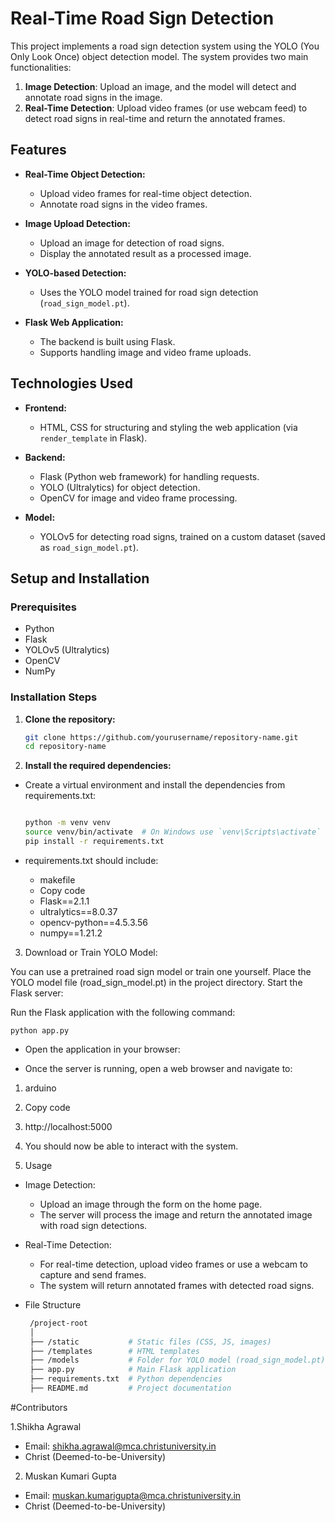 # Real-Time Road Sign Detection

This project implements a road sign detection system using the YOLO (You Only Look Once) object detection model. The system provides two main functionalities:

1. **Image Detection**: Upload an image, and the model will detect and annotate road signs in the image.
2. **Real-Time Detection**: Upload video frames (or use webcam feed) to detect road signs in real-time and return the annotated frames.

## Features

- **Real-Time Object Detection:**
  - Upload video frames for real-time object detection.
  - Annotate road signs in the video frames.

- **Image Upload Detection:**
  - Upload an image for detection of road signs.
  - Display the annotated result as a processed image.

- **YOLO-based Detection:**
  - Uses the YOLO model trained for road sign detection (`road_sign_model.pt`).

- **Flask Web Application:**
  - The backend is built using Flask.
  - Supports handling image and video frame uploads.

## Technologies Used

- **Frontend:**
  - HTML, CSS for structuring and styling the web application (via `render_template` in Flask).
  
- **Backend:**
  - Flask (Python web framework) for handling requests.
  - YOLO (Ultralytics) for object detection.
  - OpenCV for image and video frame processing.
  
- **Model:**
  - YOLOv5 for detecting road signs, trained on a custom dataset (saved as `road_sign_model.pt`).

## Setup and Installation

### Prerequisites

- Python 
- Flask
- YOLOv5 (Ultralytics)
- OpenCV
- NumPy

### Installation Steps

1. **Clone the repository:**

   ```bash
   git clone https://github.com/yourusername/repository-name.git
   cd repository-name


2. **Install the required dependencies:**

- Create a virtual environment and install the dependencies from requirements.txt:

    ```bash
    
    python -m venv venv
    source venv/bin/activate  # On Windows use `venv\Scripts\activate`
    pip install -r requirements.txt

- requirements.txt should include:

    - makefile
    - Copy code
    - Flask==2.1.1
    - ultralytics==8.0.37
    - opencv-python==4.5.3.56
    - numpy==1.21.2

3. Download or Train YOLO Model:

You can use a pretrained road sign model or train one yourself.
Place the YOLO model file (road_sign_model.pt) in the project directory.
Start the Flask server:

Run the Flask application with the following command:

    python app.py
    
- Open the application in your browser:

- Once the server is running, open a web browser and navigate to:

1. arduino
2. Copy code
3. http://localhost:5000
4. You should now be able to interact with the system.

4. Usage

- Image Detection:

    - Upload an image through the form on the home page.
    - The server will process the image and return the annotated image with road sign detections.

- Real-Time Detection:

    - For real-time detection, upload video frames or use a webcam to capture and send frames.
    - The system will return annotated frames with detected road signs.

- File Structure
  
   ```bash
    /project-root
    │
    ├── /static           # Static files (CSS, JS, images)
    ├── /templates        # HTML templates
    ├── /models           # Folder for YOLO model (road_sign_model.pt)
    ├── app.py            # Main Flask application
    ├── requirements.txt  # Python dependencies
    ├── README.md         # Project documentation


#Contributors

1.Shikha Agrawal
- Email: shikha.agrawal@mca.christuniversity.in
- Christ (Deemed-to-be-University)

2. Muskan Kumari Gupta
- Email: muskan.kumarigupta@mca.christuniversity.in
- Christ (Deemed-to-be-University)
